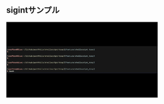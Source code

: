 ## sigintサンプル
![SIGINT](https://github.com/Cozftro/portfolio/blob/main/shellscript/trap/docs/trap_SIGINT.gif?raw=true)

